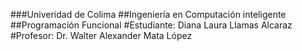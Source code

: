 
###Univeridad de Colima
##Ingeniería en Computación inteligente
##Programación Funcional
#Estudiante: Diana Laura Llamas Alcaraz
#Profesor: Dr. Walter Alexander Mata López
